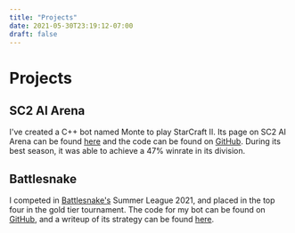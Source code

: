 ```yaml
---
title: "Projects"
date: 2021-05-30T23:19:12-07:00
draft: false
---
```


# Projects

## SC2 AI Arena
I've created a C++ bot named Monte to play StarCraft II.
Its page on SC2 AI Arena can be found [here](https://aiarena.net/bots/310/) and the code can be found on [GitHub](https://github.com/joshtenorio/monte-sc2).
During its best season, it was able to achieve a 47% winrate in its division.

## Battlesnake
I competed in [Battlesnake's](https://play.battlesnake.com/) Summer League 2021, and placed in the top four in the gold tier tournament.
The code for my bot can be found on [GitHub](https://play.battlesnake.com/u/tenmo/ninemo/), and a writeup of its strategy can be found [here](/posts/battlesnakesummer21).
